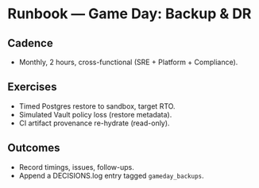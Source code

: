 # Runbook — Game Day: Backup & DR

## Cadence
- Monthly, 2 hours, cross-functional (SRE + Platform + Compliance).

## Exercises
- Timed Postgres restore to sandbox, target RTO.
- Simulated Vault policy loss (restore metadata).
- CI artifact provenance re-hydrate (read-only).

## Outcomes
- Record timings, issues, follow-ups.
- Append a DECISIONS.log entry tagged `gameday_backups`.
